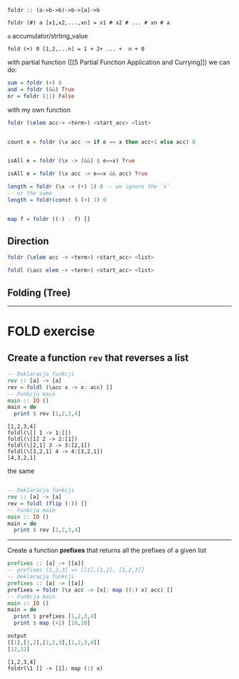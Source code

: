 `foldr :: (a->b->b)->b->[a]->b`

`foldr (#) a [x1,x2,...,xn] = x1 # x2 # ... # xn # a`

`a` accumulator/strting_value

`fold (+) 0 [1,2,...n] = 1 + 2+ ... +  n + 0`

with partial function ([[5 Partial Function Application and Currying]])
we can do:
```haskell
sum = foldr (+) 0
and = foldr (&&) True
or = foldr (||) False
```

with my own function
```haskell
foldr (\elem acc-> <term>) <start_acc> <list>


count e = foldr (\x acc -> if e == x then acc+1 else acc) 0


isAll e = foldr (\x -> (&&) $ e==x) True

isAll e = foldr (\x acc -> e==x && acc) True
```

```haskell
length = foldr (\x -> (+) 1) 0 -- we ignore the `x` 
-- or the same
length = foldr(const $ (+) 1) 0


map f = foldr ((:) . f) []
```

## Direction

```haskell
foldr (\elem acc -> <term>) <start_acc> <list>

foldl (\acc elem -> <term>) <start_acc> <list>
```

## Folding (Tree)


-------
# FOLD exercise

## Create a function `rev` that reverses a list
```haskell
-- Deklaracja funkcji
rev :: [a] -> [a]
rev = foldl (\acc x -> x: acc) []
-- Funkcja main
main :: IO ()
main = do
  print $ rev [1,2,3,4]
```
```
[1,2,3,4]
foldl(\[] 1 -> 1:[])
foldl(\[1] 2 -> 2:[1])
foldl(\[2,1] 3 -> 3:[2,1])
foldl(\[3,2,1] 4 -> 4:[3,2,1])
[4,3,2,1]
```


the same
```haskell

-- Deklaracja funkcji
rev :: [a] -> [a]
rev = foldl (flip (:)) []
-- Funkcja main
main :: IO ()
main = do
  print $ rev [1,2,3,4]
```

-----
Create a function **prefixes** that returns all the prefixes of a given list
```haskell
prefixes :: [a] -> [[a]]
-- prefixes [1,2,3] => [[1],[1,2], [1,2,3]]
-- Deklaracja funkcji
prefixes :: [a] -> [[a]]
prefixes = foldr (\x acc -> [x]: map ((:) x) acc) []
-- Funkcja main
main :: IO ()
main = do
  print $ prefixes [1,2,3,4]
  print $ map (+2) [10,20]

output
[[1],[1,2],[1,2,3],[1,2,3,4]]
[12,22]
```

```
[1,2,3,4]
foldr(\1 [] -> [1]: map (:) x)

















